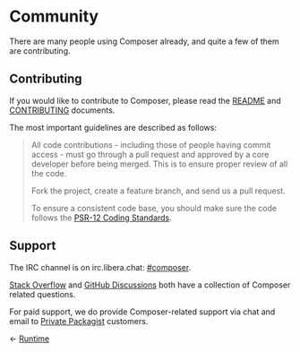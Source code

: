 # Community

There are many people using Composer already, and quite a few of them are
contributing.

## Contributing

If you would like to contribute to Composer, please read the
[README](https://github.com/composer/composer) and
[CONTRIBUTING](https://github.com/composer/composer/blob/main/.github/CONTRIBUTING.md)
documents.

The most important guidelines are described as follows:

> All code contributions - including those of people having commit access - must
> go through a pull request and approved by a core developer before being
> merged. This is to ensure proper review of all the code.
>
> Fork the project, create a feature branch, and send us a pull request.
>
> To ensure a consistent code base, you should make sure the code follows
> the [PSR-12 Coding Standards](https://www.php-fig.org/psr/psr-12/).

## Support

The IRC channel is on irc.libera.chat: [#composer](ircs://irc.libera.chat:6697/composer).

[Stack Overflow](https://stackoverflow.com/questions/tagged/composer-php) and
[GitHub Discussions](https://github.com/composer/composer/discussions) both have a
collection of Composer related questions.

For paid support, we do provide Composer-related support via chat and email to
[Private Packagist](https://packagist.com) customers.

&larr; [Runtime](07-runtime.md)

